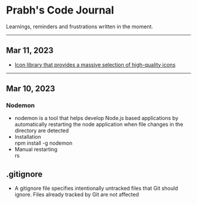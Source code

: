 # Prabh's Code Journal
Learnings, reminders and frustrations written in the moment.

---
## Mar 11, 2023
- [Icon library that provides a massive selection of high-quality icons](https://iconoir.com/)

---
## Mar 10, 2023
### Nodemon
- nodemon is a tool that helps develop Node.js based applications by automatically restarting the node application when file changes in the directory are detected
- Installation  
npm install -g nodemon
- Manual restarting    
rs

## .gitignore
- A gitignore file specifies intentionally untracked files that Git should ignore. Files already tracked by Git are not affected


